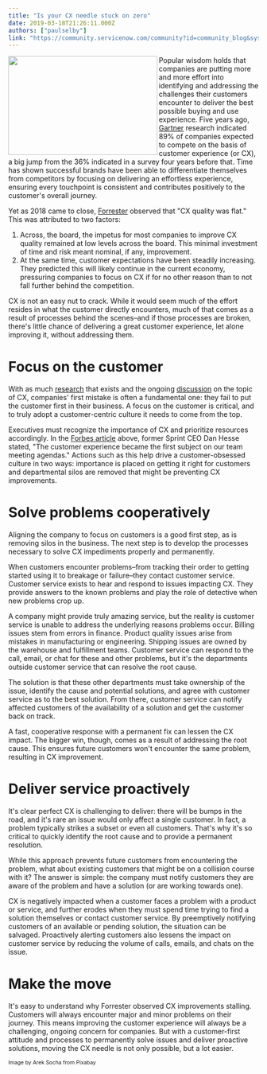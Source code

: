 ```yaml
---
title: "Is your CX needle stuck on zero"
date: 2019-03-18T21:26:11.000Z
authors: ["paulselby"]
link: "https://community.servicenow.com/community?id=community_blog&sys_id=2c10fa49db1cbb04190dfb243996194e"
---
```

<p><img class="size-medium wp-image-3531" style="padding: 7 px;" src="https://insightsincustomerservice.files.wordpress.com/2019/03/speed-1249610.jpg?w&#61;300" alt="" width="300" height="199" align="left" /></p>
<p>Popular wisdom holds that companies are putting more and more effort into identifying and addressing the challenges their customers encounter to deliver the best possible buying and use experience. Five years ago, <a href="https://blogs.gartner.com/jake-sorofman/gartner-surveys-confirm-customer-experience-new-battlefield/" target="_blank" rel="noopener noreferrer nofollow">Gartner</a> research indicated 89% of companies expected to compete on the basis of customer experience (or CX), a big jump from the 36% indicated in a survey four years before that. Time has shown successful brands have been able to differentiate themselves from competitors by focusing on delivering an effortless experience, ensuring every touchpoint is consistent and contributes positively to the customer&#39;s overall journey.</p>
<p>Yet as 2018 came to close, <a href="https://go.forrester.com/blogs/predictions-2019-customer-experience-comes-under-fire/" target="_blank" rel="noopener noreferrer nofollow">Forrester</a> observed that &#34;CX quality was flat.&#34; This was attributed to two factors:</p>
<ol><li>Across, the board, the impetus for most companies to improve CX quality remained at low levels across the board. This minimal investment of time and risk meant nominal, if any, improvement.</li><li>At the same time, customer expectations have been steadily increasing. They predicted this will likely continue in the current economy, pressuring companies to focus on CX if for no other reason than to not fall further behind the competition.</li></ol>
<p>CX is not an easy nut to crack. While it would seem much of the effort resides in what the customer directly encounters, much of that comes as a result of processes behind the scenes–and if those processes are broken, there&#39;s little chance of delivering a great customer experience, let alone improving it, without addressing them.</p>
<h1>Focus on the customer</h1>
<p>With as much <a href="https://www.mckinsey.com/business-functions/operations/our-insights/the-ceo-guide-to-customer-experience" target="_blank" rel="noopener noreferrer nofollow">research</a> that exists and the ongoing <a href="https://www.forbes.com/sites/robertreiss/2017/07/07/according-to-top-ceos-nothing-drives-profitability-like-great-customer-experience/#292c2c926202" target="_blank" rel="noopener noreferrer nofollow">discussion</a> on the topic of CX, companies&#39; first mistake is often a fundamental one: they fail to put the customer first in their business. A focus on the customer is critical, and to truly adopt a customer-centric culture it needs to come from the top.</p>
<p>Executives must recognize the importance of CX and prioritize resources accordingly. In the <a href="https://www.forbes.com/sites/robertreiss/2017/07/07/according-to-top-ceos-nothing-drives-profitability-like-great-customer-experience/#292c2c926202" target="_blank" rel="noopener noreferrer nofollow">Forbes article</a> above, former Sprint CEO Dan Hesse stated, &#34;The customer experience became the first subject on our team meeting agendas.&#34; Actions such as this help drive a customer-obsessed culture in two ways: importance is placed on getting it right for customers and departmental silos are removed that might be preventing CX improvements.</p>
<h1>Solve problems cooperatively</h1>
<p>Aligning the company to focus on customers is a good first step, as is removing silos in the business. The next step is to develop the processes necessary to solve CX impediments properly and permanently.</p>
<p>When customers encounter problems–from tracking their order to getting started using it to breakage or failure–they contact customer service. Customer service exists to hear and respond to issues impacting CX. They provide answers to the known problems and play the role of detective when new problems crop up.</p>
<p>A company might provide truly amazing service, but the reality is customer service is unable to address the underlying reasons problems occur. Billing issues stem from errors in finance. Product quality issues arise from mistakes in manufacturing or engineering. Shipping issues are owned by the warehouse and fulfillment teams. Customer service can respond to the call, email, or chat for these and other problems, but it&#39;s the departments outside customer service that can resolve the root cause.</p>
<p>The solution is that these other departments must take ownership of the issue, identify the cause and potential solutions, and agree with customer service as to the best solution. From there, customer service can notify affected customers of the availability of a solution and get the customer back on track.</p>
<p>A fast, cooperative response with a permanent fix can lessen the CX impact. The bigger win, though, comes as a result of addressing the root cause. This ensures future customers won&#39;t encounter the same problem, resulting in CX improvement.</p>
<h1>Deliver service proactively</h1>
<p>It&#39;s clear perfect CX is challenging to deliver: there will be bumps in the road, and it&#39;s rare an issue would only affect a single customer. In fact, a problem typically strikes a subset or even all customers. That&#39;s why it&#39;s so critical to quickly identify the root cause and to provide a permanent resolution.</p>
<p>While this approach prevents future customers from encountering the problem, what about existing customers that might be on a collision course with it? The answer is simple: the company must notify customers they are aware of the problem and have a solution (or are working towards one).</p>
<p>CX is negatively impacted when a customer faces a problem with a product or service, and further erodes when they must spend time trying to find a solution themselves or contact customer service. By preemptively notifying customers of an available or pending solution, the situation can be salvaged. Proactively alerting customers also lessens the impact on customer service by reducing the volume of calls, emails, and chats on the issue.</p>
<h1>Make the move</h1>
<p>It&#39;s easy to understand why Forrester observed CX improvements stalling. Customers will always encounter major and minor problems on their journey. This means improving the customer experience will always be a challenging, ongoing concern for companies. But with a customer-first attitude and processes to permanently solve issues and deliver proactive solutions, moving the CX needle is not only possible, but a lot easier.</p>
<p><span style="font-size: 8pt;">Image by Arek Socha from Pixabay</span></p>